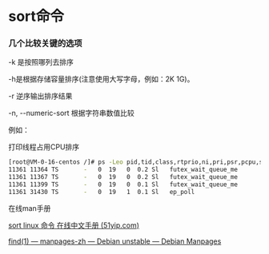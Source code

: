 # sort命令



### 几个比较关键的选项

-k 是按照哪列去排序

-h是根据存储容量排序(注意使用大写字母，例如：2K 1G)。

-r  逆序输出排序结果

-n, --numeric-sort            根据字符串数值比较





例如：

打印线程占用CPU排序

```bash
[root@VM-0-16-centos /]# ps -Leo pid,tid,class,rtprio,ni,pri,psr,pcpu,stat,wchan:30,comm | grep -v COMMAND | sort -k8nr
11361 11364 TS       -   0  19   0  0.2 Sl   futex_wait_queue_me            YDService
11361 11367 TS       -   0  19   0  0.2 Sl   futex_wait_queue_me            YDService
11361 11399 TS       -   0  19   0  0.1 Sl   futex_wait_queue_me            YDService
11361 31430 TS       -   0  19   1  0.1 Sl   ep_poll                        YDService
```



在线man手册

[sort linux 命令 在线中文手册 (51yip.com)](http://linux.51yip.com/search/sort)

[find(1) — manpages-zh — Debian unstable — Debian Manpages](https://manpages.debian.org/unstable/manpages-zh/find.1.zh_CN.html)

